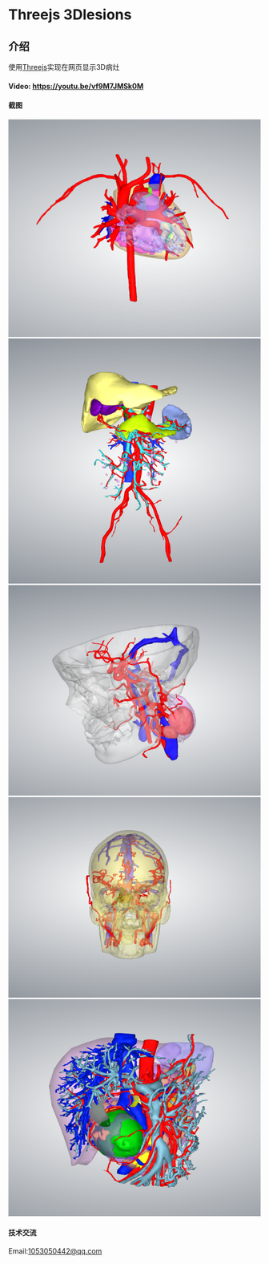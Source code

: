 # Threejs 3Dlesions



## 介绍
使用[Threejs](https://threejs.org/)实现在网页显示3D病灶
#### Video: https://youtu.be/vf9M7JMSk0M


#### 截图
![Image text](caseImage/d1.png)
![Image text](caseImage/d2.png)
![Image text](caseImage/d3.png)
![Image text](caseImage/d4.png)
![Image text](caseImage/d5.png)

#### 技术交流
Email:1053050442@qq.com

